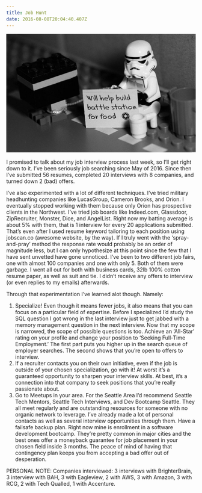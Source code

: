 ```yaml
---
title: Job Hunt
date: 2016-08-08T20:04:40.407Z
---
```

![Stormtrooper looking for work](/assets/images/work.jpg)

I promised to talk about my job interview process last week, so I’ll get right down to it.  I’ve been seriously job searching since May of 2016.  Since then I’ve submitted 56 resumes, completed 20 interviews with 8 companies, and turned down 2 (bad) offers. 

I’ve also experimented with a lot of different techniques.  I’ve tried military headhunting companies like LucasGroup, Cameron Brooks, and Orion.  I eventually stopped working with them because only Orion has prospective clients in the Northwest.  I’ve tried job boards like Indeed.com, Glassdoor, ZipRecruiter, Monster, Dice, and AngelList.  Right now my batting average is about 5% with them, that is 1 interview for every 20 applications submitted.  That’s even after I used resume keyword tailoring to each position using jobscan.co (awesome website, by the way).  If I truly went with the ‘spray-and-pray’ method the response rate would probably be an order of magnitude less, but I can only hypothesize at this point since the few that I have sent unvetted have gone unnoticed. I’ve been to two different job fairs, one with almost 100 companies and one with only 5.  Both of them were garbage.  I went all out for both with business cards, 32lb 100% cotton resume paper, as well as suit and tie.  I didn’t receive any offers to interview (or even replies to my emails) afterwards.  

Through that experimentation I’ve learned alot though.  Namely:

1. Specialize!  Even though it means fewer jobs, it also means that you can focus on a particular field of expertise. Before I specialized I’d study the SQL question I got wrong in the last interview just to get jabbed with a memory management question in the next interview.  Now that my scope is narrowed, the scope of possible questions is too. Achieve an ‘All-Star’ rating on your profile and change your position to ‘Seeking Full-Time Employment.’  The first part puts you higher up in the search queue of employer searches.  The second shows that you’re open to offers to interview.
2. If a recruiter contacts you on their own initiative, even if the job is outside of your chosen specialization, go with it!  At worst it’s a guaranteed opportunity to sharpen your interview skills.  At best, it’s a connection into that company to seek positions that you’re really passionate about.
3. Go to Meetups in your area.  For the Seattle Area I’d recommend Seattle Tech Mentors, Seattle Tech Interviews, and Dev Bootcamp Seattle.  They all meet regularly and are outstanding resources for someone with no organic network to leverage.  I’ve already made a lot of personal contacts as well as several interview opportunities through them. Have a failsafe backup plan.  Right now mine is enrollment in a software development bootcamp.  They’re pretty common in major cities and the best ones offer a moneyback guarantee for job placement in your chosen field inside 3 months. The peace of mind of having that contingency plan keeps you from accepting a bad offer out of desperation.

PERSONAL NOTE: Companies interviewed:   3 interviews with BrighterBrain, 3 interview with BAH, 3 with Eagleview, 2 with AWS, 3 with Amazon, 3 with RCG, 2 with Tech Qualled, 1 with Accenture.
